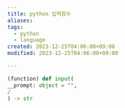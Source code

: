 ```yaml
---
title: python 입력함수
aliases: 
tags:
  - python
  - language
created: 2023-12-25T04:06:00+09:00
modified: 2023-12-25T04:06:00+09:00

---
```


```python
(function) def input(  
__prompt: object = "",  
/  
) -> str
```